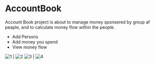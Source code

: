# AccountBook
Account Book project is about to manage money sponsered by group af peaple, and to calculate money flow within the people.

- Add Persons
- Add money you spend
- View money flow 

![1](https://user-images.githubusercontent.com/12527654/40888025-f46d14ce-676e-11e8-989e-0ddcfe1691f2.png) | ![2](https://user-images.githubusercontent.com/12527654/40888035-1ffff746-676f-11e8-950d-ad9bc93738f5.png) 
![3](https://user-images.githubusercontent.com/12527654/40888036-202dccc0-676f-11e8-9cd8-1ef91fc958a3.png) | ![4](https://user-images.githubusercontent.com/12527654/40888034-1fd20606-676f-11e8-88a8-a2ec97d1e646.png)


